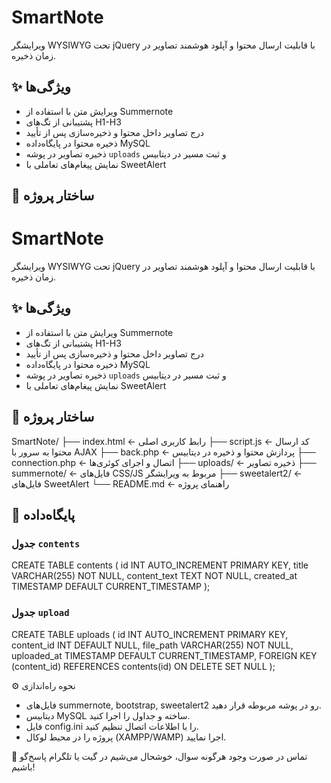 # SmartNote
ویرایشگر WYSIWYG تحت jQuery با قابلیت ارسال محتوا و آپلود هوشمند تصاویر در زمان ذخیره.

## ✨ ویژگی‌ها
- ویرایش متن با استفاده از Summernote
- پشتیبانی از تگ‌های H1-H3
- درج تصاویر داخل محتوا و ذخیره‌سازی پس از تأیید
- ذخیره محتوا در پایگاه‌داده MySQL
- ذخیره تصاویر در پوشه `uploads` و ثبت مسیر در دیتابیس
- نمایش پیغام‌های تعاملی با SweetAlert

## 🧱 ساختار پروژه
# SmartNote
ویرایشگر WYSIWYG تحت jQuery با قابلیت ارسال محتوا و آپلود هوشمند تصاویر در زمان ذخیره.


## ✨ ویژگی‌ها
- ویرایش متن با استفاده از Summernote
- پشتیبانی از تگ‌های H1-H3
- درج تصاویر داخل محتوا و ذخیره‌سازی پس از تأیید
- ذخیره محتوا در پایگاه‌داده MySQL
- ذخیره تصاویر در پوشه `uploads` و ثبت مسیر در دیتابیس
- نمایش پیغام‌های تعاملی با SweetAlert


## 🧱 ساختار پروژه
SmartNote/
├── index.html ← رابط کاربری اصلی
├── script.js ← کد ارسال محتوا به سرور با AJAX
├── back.php ← پردازش محتوا و ذخیره در دیتابیس
├── connection.php ← اتصال و اجرای کوئری‌ها
├── uploads/ ← ذخیره تصاویر
├── summernote/ ← فایل‌های CSS/JS مربوط به ویرایشگر
├── sweetalert2/ ← فایل‌های SweetAlert
└── README.md ← راهنمای پروژه

## 🧪 پایگاه‌داده

### جدول `contents`
CREATE TABLE contents (
  id INT AUTO_INCREMENT PRIMARY KEY,
  title VARCHAR(255) NOT NULL,
  content_text TEXT NOT NULL,
  created_at TIMESTAMP DEFAULT CURRENT_TIMESTAMP
);

### جدول `upload`
CREATE TABLE uploads (
  id INT AUTO_INCREMENT PRIMARY KEY,
  content_id INT DEFAULT NULL,
  file_path VARCHAR(255) NOT NULL,
  uploaded_at TIMESTAMP DEFAULT CURRENT_TIMESTAMP,
  FOREIGN KEY (content_id) REFERENCES contents(id) ON DELETE SET NULL
);

⚙️ نحوه راه‌اندازی
- فایل‌های summernote, bootstrap, sweetalert2 رو در پوشه مربوطه قرار دهید.
- دیتابیس MySQL ساخته و جداول را اجرا کنید.
- فایل config.ini را با اطلاعات اتصال تنظیم کنید.
- پروژه را در محیط لوکال (XAMPP/WAMP) اجرا نمایید.

📮 تماس
در صورت وجود هرگونه سوال، خوشحال می‌شیم در گیت یا تلگرام پاسخ‌گو باشیم!